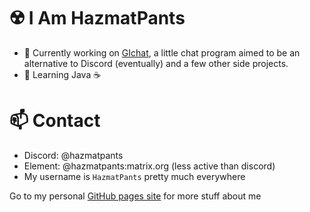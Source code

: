 # ☢️ I Am HazmatPants

- 🔭 Currently working on [GIchat](https://github.com/HazmatPants/GIchat-server), a little chat program aimed to be an alternative to Discord (eventually) and a few other side projects.
- 🌱 Learning Java ☕

# 📫 Contact
- Discord: @hazmatpants
- Element: @hazmatpants:matrix.org (less active than discord)
- My username is `HazmatPants` pretty much everywhere

Go to my personal [GitHub pages site](https://hazmatpants.github.io/) for more stuff about me
